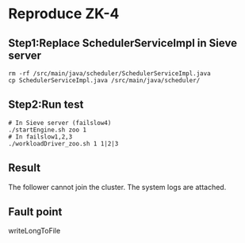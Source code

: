 # Reproduce ZK-4
## Step1:Replace SchedulerServiceImpl in Sieve server
```
rm -rf /src/main/java/scheduler/SchedulerServiceImpl.java
cp SchedulerServiceImpl.java /src/main/java/scheduler/
```
## Step2:Run test
```
# In Sieve server (failslow4)
./startEngine.sh zoo 1
# In failslow1,2,3
./workloadDriver_zoo.sh 1 1|2|3
```
## Result
The follower cannot join the cluster.
The system logs are attached.

## Fault point
writeLongToFile